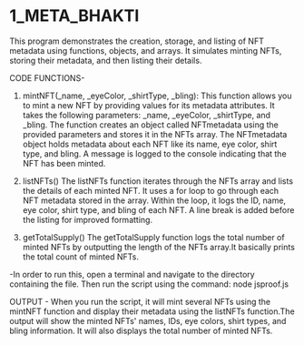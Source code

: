 # 1_META_BHAKTI

This program demonstrates the creation, storage, and listing of NFT metadata using functions, objects, and arrays. It simulates minting NFTs, storing their metadata, and then listing their details.


CODE FUNCTIONS-
1) mintNFT(_name, _eyeColor, _shirtType, _bling):
This function allows you to mint a new NFT by providing values for its metadata attributes. It takes the following parameters: _name, _eyeColor, _shirtType, and _bling. The function creates an object called NFTmetadata using the provided parameters and stores it in the NFTs array. The NFTmetadata object holds metadata about each NFT like its name, eye color, shirt type, and bling. A message is logged to the console indicating that the NFT has been minted.

2) listNFTs()
The listNFTs function iterates through the NFTs array and lists the details of each minted NFT. It uses a for loop to go through each NFT metadata stored in the array. Within the loop, it logs the ID, name, eye color, shirt type, and bling of each NFT. A line break is added before the listing for improved formatting.

3) getTotalSupply()
The getTotalSupply function  logs the total number of minted NFTs by outputting the length of the NFTs array.It basically prints the total count of minted NFTs.


-In order to run this, open a terminal and navigate to the directory containing the file. Then run the script using the command: node jsproof.js

OUTPUT - 
When you run the script, it will mint several NFTs using the mintNFT function and display their metadata using the listNFTs function.The output will show the minted NFTs' names, IDs, eye colors, shirt types, and bling information. It will also displays the total number of minted NFTs.

